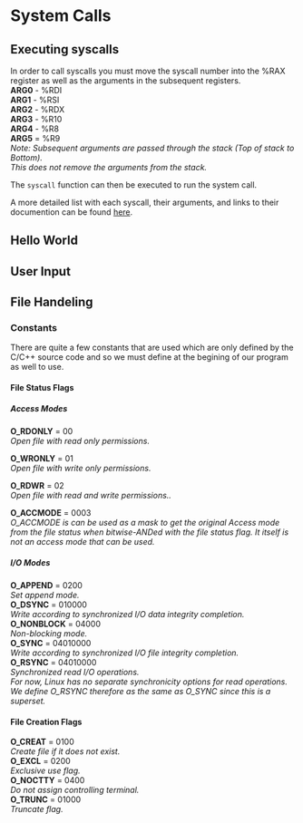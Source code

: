 # System Calls
## Executing syscalls
In order to call syscalls you must move the syscall number into the %RAX register as well as the arguments in the subsequent registers.  
**ARG0** - %RDI  
**ARG1** - %RSI  
**ARG2** - %RDX  
**ARG3** - %R10  
**ARG4** - %R8  
**ARG5** = %R9  
*Note: Subsequent arguments are passed through the stack (Top of stack to Bottom).  
        This does not remove the arguments from the stack.*  
  
The `syscall` function can then be executed to run the system call.  
  
A more detailed list with each syscall, their arguments, and links to their documention can be found [here](https://chromium.googlesource.com/chromiumos/docs/+/HEAD/constants/syscalls.md).  

## Hello World

## User Input

## File Handeling
### Constants
There are quite a few constants that are used which are only defined by the C/C++ source code and so we must define at the begining of our program as well to use.  

#### File Status Flags
##### Access Modes
**O_RDONLY** = 00  
*Open file with read only permissions.*  

**O_WRONLY** = 01  
*Open file with write only permissions.*  

**O_RDWR** = 02  
*Open file with read and write permissions..*  

**O_ACCMODE** = 0003  
*O_ACCMODE is can be used as a mask to get the original Access mode from the file status when bitwise-ANDed with the file status flag. It itself is not an access mode that can be used.*  

##### I/O Modes
**O_APPEND** = 0200  
*Set append mode.*  
**O_DSYNC** = 010000  
*Write according to synchronized I/O data integrity completion.*  
**O_NONBLOCK** = 04000  
*Non-blocking mode.*  
**O_SYNC** = 04010000  
*Write according to synchronized I/O file integrity completion.*  
**O_RSYNC** = 04010000  
*Synchronized read I/O operations.*  
*For now, Linux has no separate synchronicity options for read
operations.  We define O_RSYNC therefore as the same as O_SYNC
since this is a superset.*  

#### File Creation Flags
**O_CREAT** = 0100  
*Create file if it does not exist.*  
**O_EXCL** = 0200  
*Exclusive use flag.*  
**O_NOCTTY** = 0400  
*Do not assign controlling terminal.*  
**O_TRUNC** = 01000  
*Truncate flag.*  

